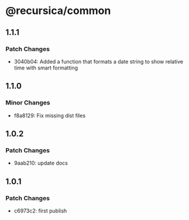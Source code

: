 # @recursica/common

## 1.1.1

### Patch Changes

- 3040b04: Added a function that formats a date string to show relative time with smart formatting

## 1.1.0

### Minor Changes

- f8a8129: Fix missing dist files

## 1.0.2

### Patch Changes

- 9aab210: update docs

## 1.0.1

### Patch Changes

- c6973c2: first publish
